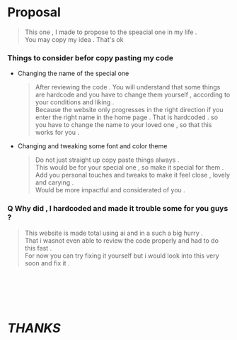 # Proposal

> This one , I made to propose to the speacial one in my life . <br>
You may copy my idea . That's ok <br> 

### **Things to consider befor copy pasting my code**

- Changing the name of the special one 
  > After reviewing the code . You will understand that some things are hardcode and you have to change them yourself , according to your conditions and liking . 
  > <br> Because the website only progresses in the right direction if you enter the right name in the home page . That is hardcoded . so you have to change the name to your loved one , so that this works for you .

- Changing and tweaking some font and color theme 
  > Do not just straight up copy paste things always .<br>
  This would be for your special one , so make it special for them . <br>
  Add you personal touches and tweaks to make it feel close , lovely and carying .<br>
  Would be more impactful and considerated of you .


### Q  **Why did , I hardcoded and made it trouble some for you guys ?**
> This website is made total using ai and in a such a big hurry . <br>
> That i wasnot even able to review the code properly and had to do this fast . <br>
> For now you can try fixing it yourself but i would look into this very soon and fix it .



<br>
<br>
<br>
<br>

# ***THANKS***